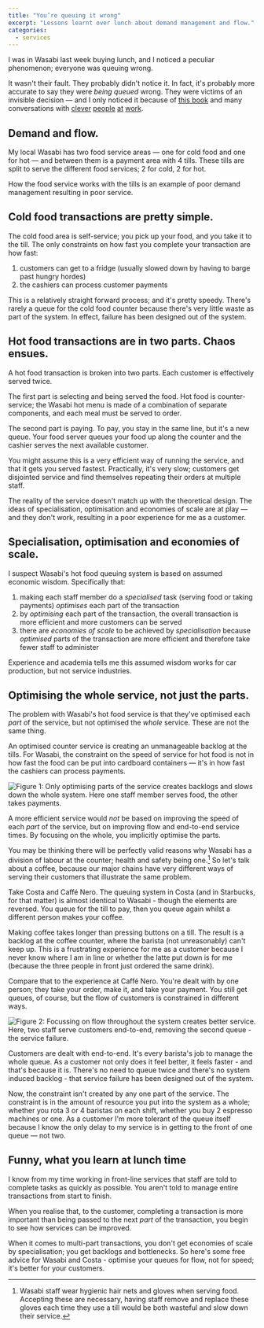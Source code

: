 ```yaml
---
title: "You’re queuing it wrong"
excerpt: "Lessons learnt over lunch about demand management and flow."
categories:
  - services
---
```


I was in Wasabi last week buying lunch, and I noticed a peculiar phenomenon; everyone was queuing wrong.

It wasn't their fault. They probably didn't notice it. In fact, it's probably more accurate to say they were *being queued* wrong. They were victims of an invisible decision — and I only noticed it because of [this book](http://www.amazon.co.uk/Whitehall-Effect-Became-Public-Services-ebook/dp/B00P947JU6/) and many conversations with [clever](https://twitter.com/louisedowne) [people](https://www.twitter.com/janethughes) [at](https://www.twitter.com/cjwferguson) [work](https://twitter.com/fitzsimple).

## Demand and flow.

My local Wasabi has two food service areas — one for cold food and one for hot — and between them is a payment area with 4 tills. These tills are split to serve the different food services; 2 for cold, 2 for hot.

How the food service works with the tills is an example of poor demand management resulting in poor service.

## Cold food transactions are pretty simple.

The cold food area is self-service; you pick up your food, and you take it to the till. The only constraints on how fast you complete your transaction are how fast:

1. customers can get to a fridge (usually slowed down by having to barge past hungry hordes)
2. the cashiers can process customer payments

This is a relatively straight forward process; and it's pretty speedy. There's rarely a queue for the cold food counter because there's very little waste as part of the system. In effect,  failure has been designed out of the system.

## Hot food transactions are in two parts. Chaos ensues.

A hot food transaction is broken into two parts. Each customer is effectively served twice.

The first part is selecting and being served the food. Hot food is counter-service; the Wasabi hot menu is made of a combination of separate components, and each meal must be served to order.

The second part is paying. To pay, you stay in the same line, but it's a new queue. Your food server queues your food up along the counter and the cashier serves the next available customer.

You might assume this is a very efficient way of running the service, and that it gets you served fastest. Practically, it's very slow; customers get disjointed service and find themselves repeating their orders at multiple staff.

The reality of the service doesn't match up with the theoretical design. The ideas of specialisation, optimisation and economies of scale are at play — and they don't work, resulting in a poor experience for me as a customer.

## Specialisation, optimisation and economies of scale.

I suspect Wasabi's hot food queuing system is based on assumed economic wisdom. Specifically that:

1. making each staff member do a *specialised* task (serving food or taking payments) *optimises* each part of the transaction
2. by *optimising* each part of the transaction, the overall transaction is more efficient and more customers can be served
3. there are *economies of scale* to be achieved by *specialisation* because *optimised* parts of the transaction are more efficient and therefore take fewer staff to administer

Experience and academia tells me this assumed wisdom works for car production, but not service industries.

## Optimising the whole service, not just the parts.

The problem with Wasabi's hot food service is that they've optimised each *part* of the service, but not optimised the *whole* service. These are not the same thing.

An optimised counter service is creating an unmanageable backlog at the tills. For Wasabi, the constraint on the speed of service for hot food is not in how fast the food can be put into cardboard containers — it's in how fast the cashiers can process payments.

![***Figure 1:** Only optimising parts of the service creates backlogs and slows down the whole system. Here one staff member serves food, the other takes payments.*](/assets/images/posts/2016/03/07/lunch-demand-management-and-flow/QueuingItWrong.gif "Image: Customers are served faster at the food counter than they are at the tills; this creates a backlog at the tills and slows down service at the food counter.")

A more efficient service would *not* be based on improving the speed of each *part* of the service, but on improving flow and end-to-end service times. By focusing on the whole, you implicitly optimise the parts.

You may be thinking there will be perfectly valid reasons why Wasabi has a division of labour at the counter; health and safety being one.[^1] So let's talk about a coffee, because our major chains have very different ways of serving their customers that illustrate the same problem.

Take Costa and Caffé Nero. The queuing system in Costa (and in Starbucks, for that matter) is almost identical to Wasabi - though the elements are reversed. You queue for the till to pay, then you queue again whilst a different person makes your coffee.

Making coffee takes longer than pressing buttons on a till. The result is a backlog at the coffee counter, where the barista (not unreasonably) can't keep up. This is a frustrating experience for me as a customer because I never know where I am in line or whether the latte put down is for me (because the three people in front just ordered the same drink).

Compare that to the experience at Caffé Nero. You're dealt with by one person; they take your order, make it, and take your payment. You still get queues, of course, but the flow of customers is constrained in different ways.

![***Figure 2:** Focussing on flow throughout the system creates better service. Here, two staff serve customers end-to-end, removing the second queue - the service failure.*](/assets/images/posts/2016/03/07/lunch-demand-management-and-flow/QueuingItRight.gif "Image: Customers are served by one member of staff all the way through their transaction. The queue is dealt with faster under the same constraints as before because the service failure (i.e. the second queue) is designed out of the system.")

Customers are dealt with end-to-end. It's every barista's job to manage the whole queue. As a customer not only does it feel better, it feels faster - and that's because it is. There's no need to queue twice and there's no system induced backlog - that service failure has been designed out of the system.

Now, the constraint isn't created by any one part of the service. The constraint is in the amount of resource you put into the system as a whole; whether you rota 3 or 4 baristas on each shift, whether you buy 2 espresso machines or one. As a customer I'm more tolerant of the queue itself because I know the only delay to my service is in getting to the front of one queue — not two.

## Funny, what you learn at lunch time

I know from my time working in front-line services that staff are told to complete tasks as quickly as possible. You aren't told to manage entire transactions from start to finish.

When you realise that, to the customer, completing a transaction is more important than being passed to the next *part* of the transaction, you begin to see how services can be improved.

When it comes to multi-part transactions, you don't get economies of scale by specialisation; you get backlogs and bottlenecks. So here's some free advice for Wasabi and Costa - optimise your queues for flow, not for speed; it's better for your customers.

[^1]: Wasabi staff wear hygienic hair nets and gloves when serving food. Accepting these are necessary, having staff remove and replace these gloves each time they use a till would be both wasteful and slow down their service.